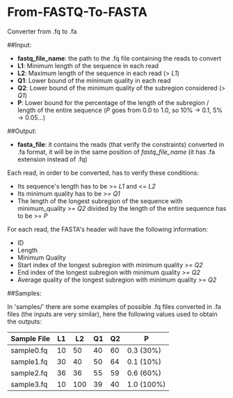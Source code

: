 # From-FASTQ-To-FASTA
Converter from .fq to .fa

##Input:
- **fastq_file_name**: the path to the .fq file containing the reads to convert
- **L1**: Minimum length of the sequence in each read
- **L2**: Maximum length of the sequence in each read (> *L1*)
- **Q1**: Lower bound of the minimum quality in each read
- **Q2**: Lower bound of the minimum quality of the subregion considered (> *Q1*)
- **P**: Lower bound for the percentage of the length of the subregion / length of the entire sequence (*P* goes from 0.0 to 1.0, so 10% -> 0.1, 5% -> 0.05...)

##Output:
- **fasta_file**: it contains the reads (that verify the constraints) converted in .fa format, it will be in the same position of *fastq_file_name* (it has .fa extension instead of .fq)


Each read, in order to be converted, has to verify these conditions:
- Its sequence's length has to be >= *L1* and <= *L2*
- Its minimum quality has to be >= *Q1*
- The length of the longest subregion of the sequence with minimum_quality >= *Q2* divided by the length of the entire sequence has to be >= *P*

For each read, the FASTA's header will have the following information:
- ID
- Length
- Minimum Quality
- Start index of the longest subregion with minimum quality >= *Q2*
- End index of the longest subregion with minimum quality >= *Q2*
- Average quality of the longest subregion with minimum quality >= *Q2*

##Samples:

In 'samples/' there are some examples of possible .fq files converted in .fa files (the inputs are very similar), here the following values used to obtain the outputs:

| Sample File | L1 | L2 | Q1 | Q2 | P |
|-------------|----|----|----|----|---|
| sample0.fq | 10 | 50 | 40 | 60 | 0.3 (30%) |
| sample1.fq | 30 | 40 | 50 | 64 | 0.1 (10%) |
| sample2.fq | 36 | 36 | 55 | 59 | 0.6 (60%) |
| sample3.fq | 10 | 100 | 39 | 40 | 1.0 (100%) |

